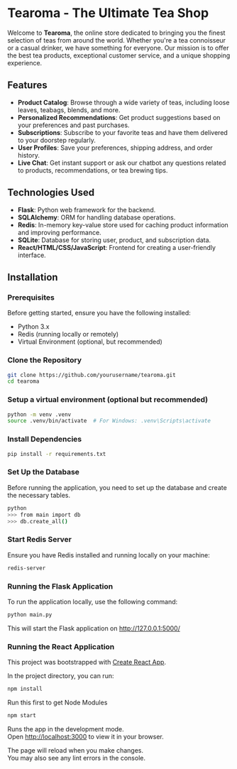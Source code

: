 # Tearoma - The Ultimate Tea Shop

Welcome to **Tearoma**, the online store dedicated to bringing you the finest selection of teas from around the world. Whether you're a tea connoisseur or a casual drinker, we have something for everyone. Our mission is to offer the best tea products, exceptional customer service, and a unique shopping experience.

## Features

- **Product Catalog**: Browse through a wide variety of teas, including loose leaves, teabags, blends, and more.
- **Personalized Recommendations**: Get product suggestions based on your preferences and past purchases.
- **Subscriptions**: Subscribe to your favorite teas and have them delivered to your doorstep regularly.
- **User Profiles**: Save your preferences, shipping address, and order history.
- **Live Chat**: Get instant support or ask our chatbot any questions related to products, recommendations, or tea brewing tips.

## Technologies Used

- **Flask**: Python web framework for the backend.
- **SQLAlchemy**: ORM for handling database operations.
- **Redis**: In-memory key-value store used for caching product information and improving performance.
- **SQLite**: Database for storing user, product, and subscription data.
- **React/HTML/CSS/JavaScript**: Frontend for creating a user-friendly interface.

## Installation

### Prerequisites

Before getting started, ensure you have the following installed:

- Python 3.x
- Redis (running locally or remotely)
- Virtual Environment (optional, but recommended)

### Clone the Repository

```bash
git clone https://github.com/yourusername/tearoma.git
cd tearoma
```

### Setup a virtual environment (optional but recommended)
```bash
python -m venv .venv
source .venv/bin/activate  # For Windows: .venv\Scripts\activate
```

### Install Dependencies
```bash
pip install -r requirements.txt
```

### Set Up the Database
Before running the application, you need to set up the database and create the necessary tables.
```bash
python
>>> from main import db
>>> db.create_all()
```

### Start Redis Server
Ensure you have Redis installed and running locally on your machine:
```bash
redis-server
```

### Running the Flask Application
To run the application locally, use the following command:
```bash
python main.py
```

This will start the Flask application on http://127.0.0.1:5000/

### Running the React Application

This project was bootstrapped with [Create React App](https://github.com/facebook/create-react-app).

In the project directory, you can run:
```bash
npm install
```

Run this first to get Node Modules

```bash
npm start
```

Runs the app in the development mode.\
Open [http://localhost:3000](http://localhost:3000) to view it in your browser.

The page will reload when you make changes.\
You may also see any lint errors in the console.

